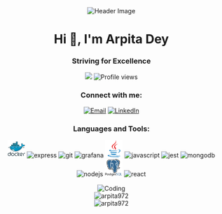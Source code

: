 <div align="center">
  <img src="https://user-images.githubusercontent.com/74038190/240906093-9be4d344-6782-461a-b5a6-32a07bf7b34e.gif" alt="Header Image" width="1000" height="300"/>
</div>

<h1 align="center">Hi 👋, I'm Arpita Dey</h1>
<h3 align="center">Striving for Excellence</h3>

<p align="center">
  <a href="https://github.com/arpita972"><img src="https://user-images.githubusercontent.com/74038190/256977180-54fb7eef-b1e8-41dc-be97-57e4180b3b24.gif"></a>
  <img src="https://komarev.com/ghpvc/?username=arpita972&label=Profile%20views&color=0e75b6&style=flat" alt="Profile views"/>
</p>

<h3 align="center">Connect with me:</h3>
<p align="center">
  <a href="mailto:mailtoarpita972@gmail.com"><img src="https://img.shields.io/badge/Email-%23D14836.svg?&style=for-the-badge&logo=gmail&logoColor=white" alt="Email"></a>
  <a href="https://linkedin.com/in/www.linkedin.com/in/arpita-dey-7521aa211"><img src="https://img.shields.io/badge/LinkedIn-%230077B5.svg?&style=for-the-badge&logo=linkedin&logoColor=white" alt="LinkedIn"></a>
</p>

<h3 align="center">Languages and Tools:</h3>
<p align="center">
  <img src="https://raw.githubusercontent.com/devicons/devicon/master/icons/docker/docker-original-wordmark.svg" alt="docker" width="40" height="40"/>
  <img src="https://user-images.githubusercontent.com/74038190/238200441-1a797f46-efe4-41e6-9e75-5303e1bbcbfa.gif" alt="express" width="40" height="40"/>
  <img src="https://user-images.githubusercontent.com/74038190/212281775-b468df30-4edc-4bf8-a4ee-f52e1aaddc86.gif" alt="git" width="40" height="40"/>
  <img src="https://www.vectorlogo.zone/logos/grafana/grafana-icon.svg" alt="grafana" width="40" height="40"/>
  <img src="https://raw.githubusercontent.com/devicons/devicon/master/icons/java/java-original.svg" alt="java" width="40" height="40"/>
  <img src="https://user-images.githubusercontent.com/74038190/212257454-16e3712e-945a-4ca2-b238-408ad0bf87e6.gif" alt="javascript" width="40" height="40"/>
  <img src="https://www.vectorlogo.zone/logos/jestjsio/jestjsio-icon.svg" alt="jest" width="40" height="40"/>
  <img src="https://user-images.githubusercontent.com/74038190/238200620-398b19b1-9aae-4c1f-8bc0-d172a2c08d68.gif" alt="mongodb" width="40" height="40"/>
  <img src="https://user-images.githubusercontent.com/74038190/212257460-738ff738-247f-4445-a718-cdd0ca76e2db.gif" alt="nodejs" width="40" height="40"/>
  <img src="https://raw.githubusercontent.com/devicons/devicon/master/icons/postgresql/postgresql-original-wordmark.svg" alt="postgresql" width="40" height="40"/>
  <img src="https://user-images.githubusercontent.com/74038190/212257467-871d32b7-e401-42e8-a166-fcfd7baa4c6b.gif" alt="react" width="40" height="40"/>
</p>

<div align="center">
  <img align="center" alt="Coding" width="400" src="https://media.tenor.com/rePDfDWO3XoAAAAd/hacking.gif">
</div>

<div align="center">
  <img src="https://github-readme-stats.vercel.app/api?username=arpita972&show_icons=true&locale=en" alt="arpita972" />
</div>

<div align="center">
  <img src="https://github-readme-streak-stats.herokuapp.com/?user=arpita972&" alt="arpita972" />
</div>
